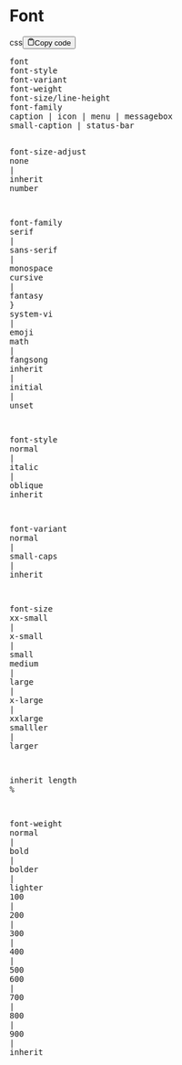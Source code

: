<h1>Font</h1>
<div class="code-element"><div class="lang-line"><text>css</text><button class="copy-button" id="code286b" onclick="copyCode(code286, code286b)"><svg stroke="currentColor" fill="none" stroke-width="2" viewBox="0 0 24 24" stroke-linecap="round" stroke-linejoin="round" class="h-4 w-4" height="1em" width="1em" xmlns="http://www.w3.org/2000/svg"><path d="M16 4h2a2 2 0 0 1 2 2v14a2 2 0 0 1-2 2H6a2 2 0 0 1-2-2V6a2 2 0 0 1 2-2h2"></path><rect x="8" y="2" width="8" height="4" rx="1" ry="1"></rect></svg><text>Copy code</text></button></div><div class="code" id="code286"><div class="highlight"><pre><span></span><span class="nt">font</span>
<span class="nt">font-style</span>
<span class="nt">font-variant</span>
<span class="nt">font-weight</span>
<span class="nt">font-size</span><span class="o">/</span><span class="nt">line-height</span>
<span class="nt">font-family</span>
<span class="nt">caption</span><span class="w"> </span><span class="o">|</span><span class="w"> </span><span class="nt">icon</span><span class="w"> </span><span class="o">|</span><span class="w"> </span><span class="nt">menu</span><span class="w"> </span><span class="o">|</span><span class="w"> </span><span class="nt">messagebox</span>
<span class="nt">small-caption</span><span class="w"> </span><span class="o">|</span><span class="w"> </span><span class="nt">status-bar</span>

<span class="nt">font-size-adjust</span>
<span class="nt">none</span><span class="w"> </span><span class="o">|</span><span class="w"> </span><span class="nt">inherit</span>
<span class="nt">number</span>

<span class="nt">font-family</span>
<span class="nt">serif</span><span class="w"> </span><span class="o">|</span><span class="w"> </span><span class="nt">sans-serif</span><span class="w"> </span><span class="o">|</span><span class="w"> </span><span class="nt">monospace</span>
<span class="nt">cursive</span><span class="w"> </span><span class="o">|</span><span class="w"> </span><span class="nt">fantasy</span><span class="w"> </span><span class="err">}</span><span class="w"> </span><span class="nt">system-vi</span><span class="w"> </span><span class="o">|</span><span class="w"> </span><span class="nt">emoji</span>
<span class="nt">math</span><span class="w"> </span><span class="o">|</span><span class="w"> </span><span class="nt">fangsong</span>
<span class="nt">inherit</span><span class="w"> </span><span class="o">|</span><span class="w"> </span><span class="nt">initial</span><span class="w"> </span><span class="o">|</span><span class="w"> </span><span class="nt">unset</span>

<span class="nt">font-style</span>
<span class="nt">normal</span><span class="w"> </span><span class="o">|</span><span class="w"> </span><span class="nt">italic</span><span class="w"> </span><span class="o">|</span><span class="w"> </span><span class="nt">oblique</span>
<span class="nt">inherit</span>

<span class="nt">font-variant</span>
<span class="nt">normal</span><span class="w"> </span><span class="o">|</span><span class="w"> </span><span class="nt">small-caps</span><span class="w"> </span><span class="o">|</span><span class="w"> </span><span class="nt">inherit</span>

<span class="nt">font-size</span>
<span class="nt">xx-small</span><span class="w"> </span><span class="o">|</span><span class="w"> </span><span class="nt">x-small</span><span class="w"> </span><span class="o">|</span><span class="w"> </span><span class="nt">small</span>
<span class="nt">medium</span><span class="w"> </span><span class="o">|</span><span class="w"> </span><span class="nt">large</span><span class="w"> </span><span class="o">|</span><span class="w"> </span><span class="nt">x-large</span><span class="w"> </span><span class="o">|</span><span class="w"> </span><span class="nt">xxlarge</span>
<span class="nt">smalller</span><span class="w"> </span><span class="o">|</span><span class="w"> </span><span class="nt">larger</span>

<span class="nt">inherit</span>
<span class="nt">length</span>
<span class="o">%</span>

<span class="nt">font-weight</span>
<span class="nt">normal</span><span class="w"> </span><span class="o">|</span><span class="w"> </span><span class="nt">bold</span><span class="w"> </span><span class="o">|</span><span class="w"> </span><span class="nt">bolder</span><span class="w"> </span><span class="o">|</span><span class="w"> </span><span class="nt">lighter</span>
<span class="nt">100</span><span class="w"> </span><span class="o">|</span><span class="w"> </span><span class="nt">200</span><span class="w"> </span><span class="o">|</span><span class="w"> </span><span class="nt">300</span><span class="w"> </span><span class="o">|</span><span class="w"> </span><span class="nt">400</span><span class="w"> </span><span class="o">|</span><span class="w"> </span><span class="nt">500</span>
<span class="nt">600</span><span class="w"> </span><span class="o">|</span><span class="w"> </span><span class="nt">700</span><span class="w"> </span><span class="o">|</span><span class="w"> </span><span class="nt">800</span><span class="w"> </span><span class="o">|</span><span class="w"> </span><span class="nt">900</span><span class="w"> </span><span class="o">|</span><span class="w"> </span><span class="nt">inherit</span>
</pre></div></div></div>